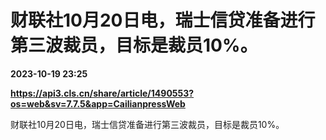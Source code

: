 # 财联社10月20日电，瑞士信贷准备进行第三波裁员，目标是裁员10%。

**2023-10-19 23:25**

**https://api3.cls.cn/share/article/1490553?os=web&sv=7.7.5&app=CailianpressWeb**

财联社10月20日电，瑞士信贷准备进行第三波裁员，目标是裁员10%。